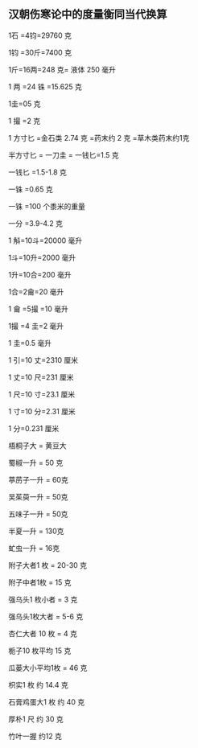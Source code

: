 ## 汉朝伤寒论中的度量衡同当代换算

1石 =4钧=29760 克

1钧 =30斤=7400 克

1斤=16两=248 克= 液体 250 毫升

1 两 =24 铢 =15.625 克

1圭=05 克

1 撮 =2 克

1 方寸匕 =金石类 2.74 克
=药末约 2 克
=草木类药末约1克

半方寸匕 = 一刀圭 = 一钱匕=1.5 克

一钱匕 =1.5-1.8 克

一铢 =0.65 克

一铢 =100 个黍米的重量

一分 =3.9-4.2 克

1 斛=10斗=20000 毫升

1斗=10升=2000 毫升

1升=10合=200 毫升

1合=2龠=20 毫升

1 龠 =5撮 =10 毫升

1撮 =4 圭=2 毫升

1 圭=0.5 毫升

1 引=10 丈=2310 厘米

1 丈=10 尺=231 厘米

1 尺=10 寸=23.1 厘米

1 寸=10 分=2.31 厘米

1 分=0.231 厘米

梧桐子大 = 黄豆大

蜀椒一升 = 50 克

葶苈子一升 = 60克

吴茱萸一升 = 50克

五味子一升 = 50克

半夏一升 = 130克

虻虫一升 = 16克

附子大者1 枚 = 20-30 克

附子中者1枚 = 15 克

强乌头1 枚小者 = 3 克

强乌头1枚大者 = 5-6 克

杏仁大者 10 枚 = 4 克

栀子10 枚平均 15 克

瓜蒌大小平均1枚 = 46 克

枳实1 枚 约 14.4 克

石膏鸡蛋大1 枚 约 40 克

厚朴1 尺 约 30 克

竹叶一握 约12 克
